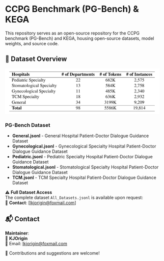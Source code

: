 # CCPG Benchmark (PG-Bench) & KEGA 

This repository serves as an open-source repository for the CCPG benchmark (PG-Bench) and KEGA, housing open-source datasets, model weights, and source code.

## 📂 Dataset Overview
![Figure1](https://raw.githubusercontent.com/KJOrigin/PG-Bench/refs/heads/main/Pictures/table1.png)
### PG-Bench Dataset
- **General.jsonl** - General Hospital Patient-Doctor Dialogue Guidance Dataset
- **Gynecological.jsonl** - Gynecological Specialty Hospital Patient-Doctor Dialogue Guidance Dataset
- **Pediatric.jsonl** - Pediatric Specialty Hospital Patient-Doctor Dialogue Guidance Dataset  
- **Stomatological.jsonl** - Stomatological Specialty Hospital Patient-Doctor Dialogue Guidance Dataset
- **TCM.jsonl** - TCM Specialty Hospital Patient-Doctor Dialogue Guidance Dataset

⚠️ **Full Dataset Access**  
The complete dataset `All_Datasets.jsonl` is available upon request:    
📧 **Contact**: [lkjorigin@foxmail.com]



## 📬 Contact

**Maintainer**:  
👤 **KJOrigin**  
📧 Email: [lkjorigin@foxmail.com](mailto:lkjorigin@foxmail.com)  


🌟 Contributions and suggestions are welcome!
